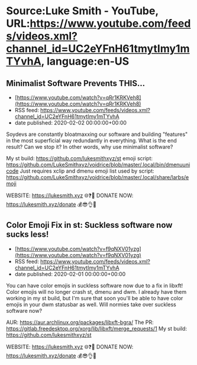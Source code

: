 # Source:Luke Smith - YouTube, URL:https://www.youtube.com/feeds/videos.xml?channel_id=UC2eYFnH61tmytImy1mTYvhA, language:en-US

## Minimalist Software Prevents THIS...
 - [https://www.youtube.com/watch?v=qRr1KRKVeh8](https://www.youtube.com/watch?v=qRr1KRKVeh8)
 - RSS feed: https://www.youtube.com/feeds/videos.xml?channel_id=UC2eYFnH61tmytImy1mTYvhA
 - date published: 2020-02-02 00:00:00+00:00

Soydevs are constantly bloatmaxxing our software and building "features" in the most superficial way redundantly in everything. What is the end result? Can we stop it? In other words, why use minimalist software?

My st build: https://github.com/lukesmithxyz/st
emoji script: https://github.com/LukeSmithxyz/voidrice/blob/master/.local/bin/dmenuunicode
Just requires xclip and dmenu
emoji list used by script: https://github.com/LukeSmithxyz/voidrice/blob/master/.local/share/larbs/emoji

WEBSITE: https://lukesmith.xyz 🌐❓🔎
DONATE NOW: https://lukesmith.xyz/donate 💰😎👌💯

## Color Emoji Fix in st: Suckless software now sucks less!
 - [https://www.youtube.com/watch?v=f9qNXV01yzg](https://www.youtube.com/watch?v=f9qNXV01yzg)
 - RSS feed: https://www.youtube.com/feeds/videos.xml?channel_id=UC2eYFnH61tmytImy1mTYvhA
 - date published: 2020-02-01 00:00:00+00:00

You can have color emojis in suckless software now due to a fix in libxft! Color emojis will no longer crash st, dmenu and dwm. I already have them working in my st build, but I'm sure that soon you'll be able to have color emojis in your dwm statusbar as well. Will normies take over suckless software now?

AUR: https://aur.archlinux.org/packages/libxft-bgra/
The PR: https://gitlab.freedesktop.org/xorg/lib/libxft/merge_requests/1
My st build: https://github.com/lukesmithxyz/st

WEBSITE: https://lukesmith.xyz 🌐❓🔎
DONATE NOW: https://lukesmith.xyz/donate 💰😎👌💯

